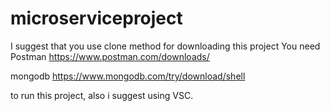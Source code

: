# microserviceproject

I suggest that you use clone method for downloading this project
You need Postman https://www.postman.com/downloads/

mongodb https://www.mongodb.com/try/download/shell

to run this project, also i suggest using VSC.
